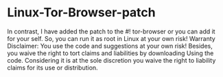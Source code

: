 # Linux-Tor-Browser-patch
In contrast, I have added the patch to the #! tor-browser or you can add it for your self.
So, you can run it as root in Linux at your own risk!
Warranty Disclaimer: You use the code and suggestions at your own risk! 
Besides, you waive the right to tort claims and liabilities by downloading Using the code.
Considering it is at the sole discretion you waive the right to liability claims for its use or distribution.

